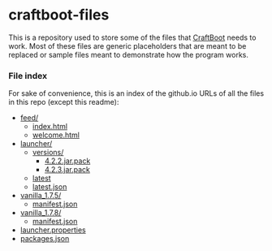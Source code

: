 craftboot-files
===============

This is a repository used to store some of the files that [CraftBoot](//github.com/oxguy3/craftboot) needs to work. Most of these files are generic placeholders that are meant to be replaced or sample files meant to demonstrate how the program works.

### File index
For sake of convenience, this is an index of the github.io URLs of all the files in this repo (except this readme):

* [feed/](//oxguy3.github.io/craftboot-files/feed/)
    * [index.html](//oxguy3.github.io/craftboot-files/feed/index.html)
    * [welcome.html](//oxguy3.github.io/craftboot-files/feed/welcome.html)
* [launcher/](//oxguy3.github.io/craftboot-files/launcher/)
    * [versions/](//oxguy3.github.io/craftboot-files/launcher/versions/)
        * [4.2.2.jar.pack](//oxguy3.github.io/craftboot-files/launcher/versions/4.2.2.jar.pack)
        * [4.2.3.jar.pack](//oxguy3.github.io/craftboot-files/launcher/versions/4.2.3.jar.pack)
    * [latest](//oxguy3.github.io/craftboot-files/launcher/latest)
    * [latest.json](//oxguy3.github.io/craftboot-files/launcher/latest.json)
* [vanilla_1.7.5/](//oxguy3.github.io/craftboot-files/feed/vanilla_1.7.5/)
    * [manifest.json](//oxguy3.github.io/craftboot-files/feed/vanilla_1.7.5/manifest.json)
* [vanilla_1.7.8/](//oxguy3.github.io/craftboot-files/feed/vanilla_1.7.8/)
    * [manifest.json](//oxguy3.github.io/craftboot-files/feed/vanilla_1.7.8/manifest.json)
* [launcher.properties](//oxguy3.github.io/craftboot-files/launcher.properties)
* [packages.json](//oxguy3.github.io/craftboot-files/packages.json)
